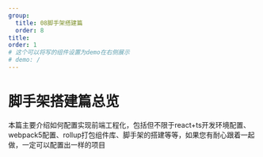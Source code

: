 ```yaml
---
group:
  title: 08脚手架搭建篇
  order: 8
title: 
order: 1
# 这个可以将写的组件设置为demo在右侧展示
# demo: /
---
```


# 脚手架搭建篇总览
本篇主要介绍如何配置实现前端工程化，包括但不限于react+ts开发环境配置、webpack5配置、rollup打包组件库、脚手架的搭建等等，如果您有耐心跟着一起做，一定可以配置出一样的项目



